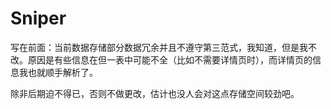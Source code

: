 # Sniper

写在前面：当前数据存储部分数据冗余并且不遵守第三范式，我知道，但是我不改。原因是有些信息在但一表中可能不全（比如不需要详情页时），而详情页的信息我也就顺手解析了。

除非后期迫不得已，否则不做更改，估计也没人会对这点存储空间较劲吧。

#### 
 